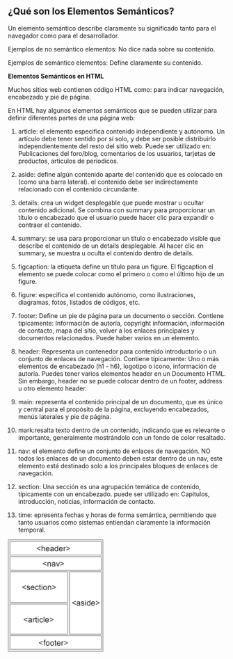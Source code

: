 ## ¿Qué son los Elementos Semánticos?

Un elemento semántico describe claramente su significado tanto para el navegador como para el desarrollador.

Ejemplos de no semántico elementos:<!-- <div> y <span> --->  No dice nada sobre su contenido.

Ejemplos de semántico elementos: <!-- <form>, <table>, y <article>-->  Define claramente su contenido. 

**Elementos Semánticos en HTML**

Muchos sitios web contienen código HTML como:  <!--<div id="nav"> <div class="header"> <div id="footer">-->  para indicar navegación, encabezado y pie de página.

En HTML hay algunos elementos semánticos que se pueden utilizar para definir diferentes partes de una página web:  

1. article: el elemento especifica contenido independiente y autónomo.
Un artículo debe tener sentido por sí solo, y debe ser posible distribuirlo independientemente del resto del sitio web. Puede ser utilizado en: Publicaciones del foro/blog, comentarios de los usuarios, tarjetas de productos, articulos de periodicos.

2. aside: define algún contenido aparte del contenido que es colocado en (como una barra lateral). el contenido debe ser indirectamente relacionado con el contenido circundante.

3. details: crea un widget desplegable que puede mostrar u ocultar contenido adicional. Se combina con summary para proporcionar un título o encabezado que el usuario puede hacer clic para expandir o contraer el contenido.

4. summary: se usa para proporcionar un título o encabezado visible que describe el contenido de un details desplegable. Al hacer clic en summary, se muestra u oculta el contenido dentro de details.

5. figcaption: la etiqueta define un título para un figure. El figcaption el elemento se puede colocar como el primero o como el último hijo de un figure.

6. figure: especifica el contenido autónomo, como ilustraciones, diagramas, fotos, listados de códigos, etc.

7. footer: Define un pie de página para un documento o sección. Contiene tipicamente: Información de autoría, copyright información, información de contacto, mapa del sitio, volver a los enlaces principales y documentos relacionados. Puede haber varios en un elemento.

8. header: Representa un contenedor para contenido introductorio o un conjunto de enlaces de navegación. Contiene típicamente: Uno o más elementos de encabezado (h1 - h6), logotipo o icono, información de autoría. Puedes tener varios elementos header en un Documento HTML. Sin embargo, header no se puede colocar dentro de un footer, address u otro elemento header.

9. main: representa el contenido principal de un documento, que es único y central para el propósito de la página, excluyendo encabezados, menús laterales y pie de página.

10. mark:resalta texto dentro de un contenido, indicando que es relevante o importante, generalmente mostrándolo con un fondo de color resaltado.

11. nav: el elemento define un conjunto de enlaces de navegación. NO todos los enlaces de un documento deben estar dentro de un nav, este elemento está destinado solo a los principales bloques de enlaces de navegación.

12. section: Una sección es una agrupación temática de contenido, típicamente con un encabezado. puede ser utilizado en: Capítulos, introducción, noticias, información de contacto.

13. time: epresenta fechas y horas de forma semántica, permitiendo que tanto usuarios como sistemas entiendan claramente la información temporal.

![alt text](image.png)


